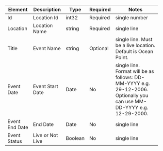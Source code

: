 | Element | Description | Type | Required | Notes |
| --- | --- | --- | --- | --- |
| Id | Location Id | int32 | Required | single number |
| Location | Location Name | string | Required | single line |
| Title | Event Name | string | Optional | single line. Must be a live location. Default is Ocean Point. 
| Event Date | Event Start Date | Date | No |single line. Format will be as follows: DD-MM-YYYY e.g. 29-12-2006. Optionally you can use MM-DD-YYYY e.g. 12-29-2000.
| Event End Date | End Date | Date | No | single line |
| Event Status | Live or Not Live  | Boolean | No | single line |
